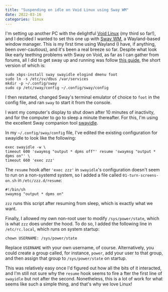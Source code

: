 ```yaml
---
title: "Suspending on idle on Void Linux using Sway WM"
date: 2022-03-16
categories: linux
---
```


I'm setting up another PC with the delightful [Void
Linux](https://voidlinux.org/) (my third so far!), and I decided I wanted to set
this one up with [Sway WM](https://voidlinux.org/), a Wayland-based window
manager. This is my first time using Wayland (I have, if anything, been
over-cautious), and it's been a real breeze so far. Despite what look like early
teething problems with Sway on Void, as far as I can gather from forums, all I
did to get sway up and running was follow [this
guide](https://gist.github.com/adnan360/6cba05a3881870bf4a9e3ab2cea7709e), the
short version of which is:

    sudo xbps-install sway swayidle elogind dmenu foot
    sudo ln -s /etc/sv/dbus /var/services
    mkdir -p ~/.config/sway
    sudo cp /etc/sway/config ~/.config/sway/config


I then restarted, changed Sway's terminal emulator of choice to `foot` in the
config file, and ran `sway` to start it from the console.

I want my computer's display to shut down after 10 minutes of inactivity, and
for the computer to go to sleep a minute thereafter. For this, I'm using the
excellent Sway companion tool [swayidle](https://github.com/swaywm/swayidle).

In my `~/.config/sway/config` file, I've edited the existing configuration for
swayidle to look like the following:

    exec swayidle -w \
    timeout 600 'swaymsg "output * dpms off"' resume 'swaymsg "output * dpms on"' \
    timeout 660 'exec zzz'
    

The `resume` hook after `'exec zzz'` in `swayidle`'s configuration doesn't seem to run on a non-systemd system, so I added a file called `01-turn-screens-on.sh` in `/etc/zzz.d/resume`:

    #!/bin/sh
    swaymsg "output * dpms on"
    

`zzz` runs this script after resuming from sleep, which is exactly what we want.

Finally, I allowed my own non-root user to modify `/sys/power/state`, which is what `zzz` does under the hood. To do so, I added the following line in `/etc/rc.local`, which runs on system startup:

    chown USERNAME: /sys/power/state
    

Replace `USERNAME` with your own username, of course. Alternatively, you could create a group called, for instance, `power`, add your user to that group, and then assign that group to `/sys/power/state` on startup.

This was relatively easy once I'd figured out how all the bits of it interacted, and I'm still not sure why the `resume` hook seems to fire a fter the first line of `swayidle` but not after the second. Nonetheless, this is a lot of work for what seems like such a simple thing, and that's why we love Linux!
